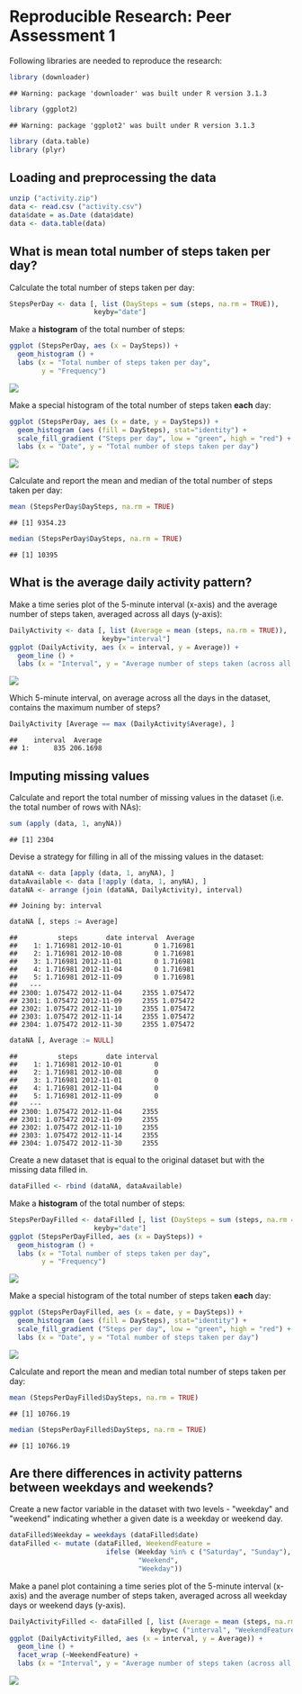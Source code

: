 # Reproducible Research: Peer Assessment 1
Following libraries are needed to reproduce the research:

```r
library (downloader)
```

```
## Warning: package 'downloader' was built under R version 3.1.3
```

```r
library (ggplot2)
```

```
## Warning: package 'ggplot2' was built under R version 3.1.3
```

```r
library (data.table)
library (plyr)
```

## Loading and preprocessing the data


```r
unzip ("activity.zip")
data <- read.csv ("activity.csv")
data$date = as.Date (data$date) 
data <- data.table(data)
```

## What is mean total number of steps taken per day?

Calculate the total number of steps taken per day:

```r
StepsPerDay <- data [, list (DaySteps = sum (steps, na.rm = TRUE)), 
                     keyby="date"]
```

Make a **histogram** of the total number of steps:

```r
ggplot (StepsPerDay, aes (x = DaySteps)) + 
  geom_histogram () +
  labs (x = "Total number of steps taken per day", 
        y = "Frequency") 
```

![](PA1_template_files/figure-html/unnamed-chunk-4-1.png) 

Make a special histogram of the total number of steps taken **each** day:

```r
ggplot (StepsPerDay, aes (x = date, y = DaySteps)) + 
  geom_histogram (aes (fill = DaySteps), stat="identity") +
  scale_fill_gradient ("Steps per day", low = "green", high = "red") +
  labs (x = "Date", y = "Total number of steps taken per day") 
```

![](PA1_template_files/figure-html/unnamed-chunk-5-1.png) 

Calculate and report the mean and median of the total number of steps taken per day:

```r
mean (StepsPerDay$DaySteps, na.rm = TRUE)
```

```
## [1] 9354.23
```

```r
median (StepsPerDay$DaySteps, na.rm = TRUE)
```

```
## [1] 10395
```

## What is the average daily activity pattern?
Make a time series plot of the 5-minute interval (x-axis) and the average number of steps taken, averaged across all days (y-axis):

```r
DailyActivity <- data [, list (Average = mean (steps, na.rm = TRUE)), 
                       keyby="interval"]
ggplot (DailyActivity, aes (x = interval, y = Average)) + 
  geom_line () +
  labs (x = "Interval", y = "Average number of steps taken (across all days)")
```

![](PA1_template_files/figure-html/unnamed-chunk-7-1.png) 

Which 5-minute interval, on average across all the days in the dataset, contains the maximum number of steps?

```r
DailyActivity [Average == max (DailyActivity$Average), ]
```

```
##    interval  Average
## 1:      835 206.1698
```

## Imputing missing values

Calculate and report the total number of missing values in the dataset (i.e. the total number of rows with NAs):

```r
sum (apply (data, 1, anyNA))
```

```
## [1] 2304
```

Devise a strategy for filling in all of the missing values in the dataset:

```r
dataNA <- data [apply (data, 1, anyNA), ]
dataAvailable <- data [!apply (data, 1, anyNA), ]
dataNA <- arrange (join (dataNA, DailyActivity), interval)
```

```
## Joining by: interval
```

```r
dataNA [, steps := Average]
```

```
##          steps       date interval  Average
##    1: 1.716981 2012-10-01        0 1.716981
##    2: 1.716981 2012-10-08        0 1.716981
##    3: 1.716981 2012-11-01        0 1.716981
##    4: 1.716981 2012-11-04        0 1.716981
##    5: 1.716981 2012-11-09        0 1.716981
##   ---                                      
## 2300: 1.075472 2012-11-04     2355 1.075472
## 2301: 1.075472 2012-11-09     2355 1.075472
## 2302: 1.075472 2012-11-10     2355 1.075472
## 2303: 1.075472 2012-11-14     2355 1.075472
## 2304: 1.075472 2012-11-30     2355 1.075472
```

```r
dataNA [, Average := NULL]
```

```
##          steps       date interval
##    1: 1.716981 2012-10-01        0
##    2: 1.716981 2012-10-08        0
##    3: 1.716981 2012-11-01        0
##    4: 1.716981 2012-11-04        0
##    5: 1.716981 2012-11-09        0
##   ---                             
## 2300: 1.075472 2012-11-04     2355
## 2301: 1.075472 2012-11-09     2355
## 2302: 1.075472 2012-11-10     2355
## 2303: 1.075472 2012-11-14     2355
## 2304: 1.075472 2012-11-30     2355
```

Create a new dataset that is equal to the original dataset but with the missing data filled in.

```r
dataFilled <- rbind (dataNA, dataAvailable)
```

Make a **histogram** of the total number of steps:

```r
StepsPerDayFilled <- dataFilled [, list (DaySteps = sum (steps, na.rm = TRUE)), 
                     keyby="date"]
ggplot (StepsPerDayFilled, aes (x = DaySteps)) + 
  geom_histogram () +
  labs (x = "Total number of steps taken per day", 
        y = "Frequency") 
```

![](PA1_template_files/figure-html/unnamed-chunk-12-1.png) 

Make a special histogram of the total number of steps taken **each** day:

```r
ggplot (StepsPerDayFilled, aes (x = date, y = DaySteps)) + 
  geom_histogram (aes (fill = DaySteps), stat="identity") +
  scale_fill_gradient ("Steps per day", low = "green", high = "red") +
  labs (x = "Date", y = "Total number of steps taken per day") 
```

![](PA1_template_files/figure-html/unnamed-chunk-13-1.png) 


Calculate and report the mean and median total number of steps taken per day: 

```r
mean (StepsPerDayFilled$DaySteps, na.rm = TRUE)
```

```
## [1] 10766.19
```

```r
median (StepsPerDayFilled$DaySteps, na.rm = TRUE)
```

```
## [1] 10766.19
```

## Are there differences in activity patterns between weekdays and weekends?

Create a new factor variable in the dataset with two levels - "weekday" and "weekend" indicating whether a given date is a weekday or weekend day.

```r
dataFilled$Weekday = weekdays (dataFilled$date)
dataFilled <- mutate (dataFilled, WeekendFeature =  
                        ifelse (Weekday %in% c ("Saturday", "Sunday"), 
                                "Weekend", 
                                "Weekday"))
```

Make a panel plot containing a time series plot of the 5-minute interval (x-axis) and the average number of steps taken, averaged across all weekday days or weekend days (y-axis). 

```r
DailyActivityFilled <- dataFilled [, list (Average = mean (steps, na.rm = TRUE)), 
                                   keyby=c ("interval", "WeekendFeature")]
ggplot (DailyActivityFilled, aes (x = interval, y = Average)) + 
  geom_line () +
  facet_wrap (~WeekendFeature) +
  labs (x = "Interval", y = "Average number of steps taken (across all days)")
```

![](PA1_template_files/figure-html/unnamed-chunk-16-1.png) 
